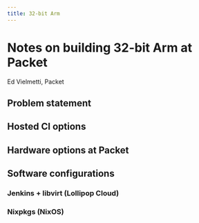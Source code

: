 ```yaml
---
title: 32-bit Arm
---
```

# Notes on building 32-bit Arm at Packet

Ed Vielmetti, Packet

## Problem statement

## Hosted CI options

## Hardware options at Packet

## Software configurations

### Jenkins + libvirt (Lollipop Cloud)

### Nixpkgs (NixOS)
